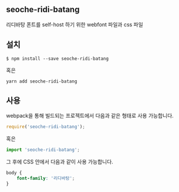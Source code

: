 
seoche-ridi-batang
---------------------

리디바탕 폰트를 self-host 하기 위한 webfont 파일과 css 파일

설치
----

```
$ npm install --save seoche-ridi-batang
```

혹은

```
yarn add seoche-ridi-batang
```

사용
----

webpack을 통해 빌드되는 프로젝트에서 다음과 같은 형태로 사용 가능합니다.

```js
require('seoche-ridi-batang');
```

혹은

```js
import 'seoche-ridi-batang';
```

그 후에 CSS 안에서 다음과 같이 사용 가능합니다.

```css
body {
    font-family: '리디바탕';
}
```
